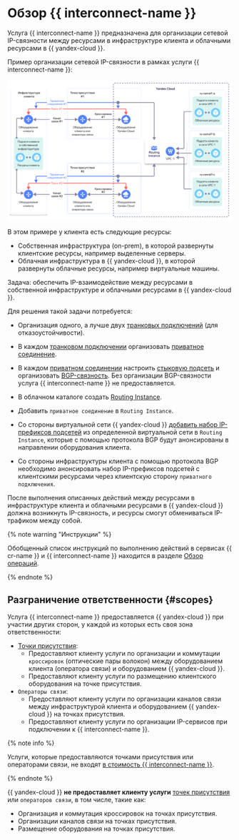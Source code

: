 # Обзор {{ interconnect-name }}

Услуга {{ interconnect-name }} предназначена для организации сетевой IP-связности между ресурсами в инфраструктуре клиента и облачными ресурсами в {{ yandex-cloud }}.

Пример организации сетевой IP-связности в рамках услуги {{ interconnect-name }}:

![interconnect](../../_assets/interconnect/interconnect.svg)


В этом примере у клиента есть следующие ресурсы:

* Собственная инфраструктура (on-prem), в которой развернуты клиентские ресурсы, например выделенные серверы.
* Облачная инфраструктура в {{ yandex-cloud }}, в которой развернуты облачные ресурсы, например виртуальные машины.

Задача: обеспечить IP-взаимодействие между ресурсами в собственной инфраструктуре и облачными ресурсами в {{ yandex-cloud }}.

Для решения такой задачи потребуется:

* Организация одного, а лучше двух [транковых подключений](./trunk.md) (для отказоустойчивости).
* В каждом [транковом подключении](./trunk.md) организовать [приватное соединение](./priv-con.md).
* В каждом [приватном соединении](./priv-con.md) настроить [стыковую подсеть](./priv-con.md#priv-address) и организовать [BGP-связность](./priv-con.md#bgp-peering). Без организации BGP-связности услуга {{ interconnect-name }} не предоставляется.


* В облачном каталоге создать [Routing Instance](../../cloud-router/concepts/routing-instance.md).
* Добавить `приватное соединение` в `Routing Instance`.
* Со стороны виртуальной сети {{ yandex-cloud }} [добавить набор IP-префиксов подсетей](../../cloud-router/tutorials/ri-prefixes-upsert.html) из определенной виртуальной сети в `Routing Instance`, которые с помощью протокола BGP будут анонсированы в направлении оборудования клиента.
* Со стороны инфраструктуры клиента с помощью протокола BGP необходимо анонсировать набор IP-префиксов подсетей с клиентскими ресурсами через клиентскую сторону `приватного подключения`.

После выполнения описанных действий между ресурсами в инфраструктуре клиента и облачными ресурсами в {{ yandex-cloud }} должна возникнуть IP-связность, и ресурсы смогут обмениваться IP-трафиком между собой.

{% note warning "Инструкции" %}

Обобщенный список инструкций по выполнению действий в сервисах {{ cr-name }} и {{ interconnect-name }} находится в разделе [Обзор операций](../operations/cic-cr-ops.md).

{% endnote %}

## Разграничение ответственности {#scopes}

Услуга {{ interconnect-name }} предоставляется {{ yandex-cloud }} при участии других сторон, у каждой из которых есть своя зона ответственности:
* [Точки присутствия](./pops.md):
  * Предоставляют клиенту услуги по организации и коммутации `кроссировок` (оптические пары волокон) между оборудованием клиента (оператора связи) и оборудованием {{ yandex-cloud }}.
  * Предоставляют клиенту услуги по размещению клиентского оборудования на точке присутствия.
* `Операторы связи`:
  * Предоставляют клиенту услуги по организации каналов связи между инфраструктурой клиента и оборудованием {{ yandex-cloud }} на точках присутствия.
  * Предоставляют клиенту услуги по организации IP-сервисов при подключении к {{ interconnect-name }}.

{% note info %}

Услуги, которые предоставляются точками присутствия или операторами связи, не входят [в стоимость {{ interconnect-name }}](../pricing.md).

{% endnote %}

{{ yandex-cloud }} **не предоставляет клиенту услуги** [точек присутствия](./pops.md) или `операторов связи`, в том числе, такие как:
* Организация и коммутация кроссировок на точках присутствия.
* Организации каналов связи на точках присутствия.
* Размещение оборудования на точках присутствия.


